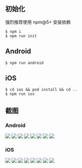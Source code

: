 ## 初始化

强烈推荐使用 npm@5+ 安装依赖

```
$ npm i
$ npm run init
```


## Android

```
$ npm run android
```


## iOS

```
$ cd ios && pod install && cd ..
$ npm run ios
```


## 截图

### Android
![](https://user-images.githubusercontent.com/1709072/27509246-28ee8a0a-592b-11e7-9148-ed24c86ede82.jpg) ![](https://user-images.githubusercontent.com/1709072/27509248-29000d20-592b-11e7-90ef-3f56c4300625.jpg) ![](https://user-images.githubusercontent.com/1709072/27509247-28feba88-592b-11e7-90ec-3e3680cee241.jpg) ![](https://user-images.githubusercontent.com/1709072/27509249-2902531e-592b-11e7-801d-5fef6a87cead.jpg) ![](https://user-images.githubusercontent.com/1709072/27509250-2906e64a-592b-11e7-8cc5-1ce84090ce66.jpg) ![](https://user-images.githubusercontent.com/1709072/27509251-29084d5a-592b-11e7-84af-f49dbcea9873.jpg) ![](https://user-images.githubusercontent.com/1709072/27509252-291d5876-592b-11e7-8849-15360c2e16c2.jpg) ![](https://user-images.githubusercontent.com/1709072/27509253-2933ef5a-592b-11e7-88b4-10f67fa03706.jpg)

### iOS
![](https://user-images.githubusercontent.com/1709072/27509210-467474e6-592a-11e7-801d-a833b9110862.png) ![](https://user-images.githubusercontent.com/1709072/27509209-4672623c-592a-11e7-9d41-b87b0805a8ab.png) ![](https://user-images.githubusercontent.com/1709072/27509219-68c18cbe-592a-11e7-8309-25a9922ce101.png) ![](https://user-images.githubusercontent.com/1709072/27509212-46a74042-592a-11e7-9417-316ae9040c21.png) ![](https://user-images.githubusercontent.com/1709072/27509211-467e63a2-592a-11e7-9d45-208e0360e956.png) ![](https://user-images.githubusercontent.com/1709072/27509216-68a9e6fe-592a-11e7-8362-d30511c9249d.png) ![](https://user-images.githubusercontent.com/1709072/27509217-68bddbc8-592a-11e7-8e92-0229fd8eb410.png) ![](https://user-images.githubusercontent.com/1709072/27509218-68bf1a7e-592a-11e7-8ec0-fa9c5b67da6a.png)
